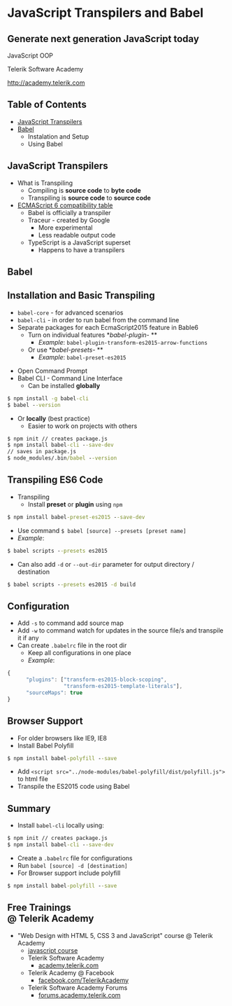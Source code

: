 <!-- section start -->
<!-- attr: { id:'', class:'slide-title', showInPresentation:true, hasScriptWrapper:true } -->
# JavaScript Transpilers and Babel
## Generate next generation JavaScript today
<article class="signature">
	<p class="signature-course">JavaScript OOP</p>
	<p class="signature-initiative">Telerik Software Academy</p>
	<a href="http://academy.telerik.com " class="signature-link">http://academy.telerik.com </a>
</div>

<!-- attr: { id:'', showInPresentation:true, hasScriptWrapper:true } -->
# Table of Contents
- [JavaScript Transpilers](#js-transpilers)
- [Babel](#babel)
  - Instalation and Setup
  - Using Babel


<!-- section start -->

<!-- attr: { id:'js-transpilers', class:'slide-section', showInPresentation:true, hasScriptWrapper:true } -->
# JavaScript Transpilers

<!-- attr: { showInPresentation:true, hasScriptWrapper:true } -->
<!-- # JavaScript Transpilers -->
- What is Transpiling
  - Compiling is **source code** to **byte code**
  - Transpiling is **source code** to **source code**
- [ECMAScript 6 compatibility table](http://kangax.github.io/compat-table/es6/)
  - Babel is officially a  transpiler
  - Traceur - created by Google
    - More experimental
    - Less readable output code
  - TypeScript is a JavaScript superset
    - Happens to have a transpilers




<!-- section start -->

<!-- attr: { id:'babel', class:'slide-section', showInPresentation:true, hasScriptWrapper:true } -->
# Babel
## Installation and Basic Transpiling

<!-- attr: { showInPresentation:true, hasScriptWrapper:true } -->
<!-- # Babel -->
- `babel-core` - for advanced scenarios
- `babel-cli` - in order to run babel from the command line
- Separate packages for each EcmaScript2015 feature in Bable6 
  - Turn on individual features **babel-plugin-* **
    - _Example_: `babel-plugin-transform-es2015-arrow-functions`
  - Or use **babel-presets-* **
    - _Example_: `babel-preset-es2015`

<!-- attr: { showInPresentation:true, hasScriptWrapper:true } -->
<!-- # Installation -->
- Open Command Prompt
- Babel CLI - Command Line Interface
  - Can be installed **globally**

```cmd
$ npm install -g babel-cli
$ babel --version
```
  - Or **locally** (best practice)
    - Easier to work on projects with others

```cmd
$ npm init // creates package.js
$ npm install babel-cli --save-dev
// saves in package.js
$ node_modules/.bin/babel --version
```

<!-- attr: { showInPresentation:true, hasScriptWrapper:true, style:'font-size:0.85em' } -->
# Transpiling ES6 Code
- Transpiling
  - Install **preset** or **plugin** using `npm`
```cmd
$ npm install babel-preset-es2015 --save-dev
```
  - Use command `$ babel [source] --presets [preset name]`
  - _Example_:
```cmd
$ babel scripts --presets es2015
```
  - Can also add `-d` or `--out-dir` parameter for output directory / destination
```cmd
$ babel scripts --presets es2015 -d build
```

<!-- attr: { showInPresentation:true, hasScriptWrapper:true } -->
# Configuration
- Add `-s` to command add source map
- Add `-w` to command watch for updates in the source file/s and transpile it if any
- Can create `.babelrc` file in the root dir
  - Keep all configurations in one place
  - _Example_:
```js
{ 
      "plugins": ["transform-es2015-block-scoping",
                  "transform-es2015-template-literals"],
      "sourceMaps": true
}
```

<!-- attr: { class:'slide-section demo', showInPresentation:true, hasScriptWrapper:true } -->
<!-- # Transpiling ES6 Code
## [Demo]() -->



<!-- section start -->

<!-- attr: { id:'browser-support', class:'slide-section', showInPresentation:true, hasScriptWrapper:true } -->
<!-- # Babel
## Browser Support -->

<!-- attr: { showInPresentation:true, hasScriptWrapper:true } -->
# Browser Support
- For older browsers like IE9, IE8
- Install Babel Polyfill

```cmd
$ npm install babel-polyfill --save
```
- Add `<script src="../node-modules/babel-polyfill/dist/polyfill.js">` to html file
- Transpile the ES2015 code using Babel



<!-- section start -->

<!-- attr: { id:'summary', class:'slide-section', showInPresentation:true, hasScriptWrapper:true } -->
<!-- # Summary -->

<!-- attr: { showInPresentation:true, hasScriptWrapper:true } -->
# Summary
- Install `babel-cli` locally using:
```cmd
$ npm init // creates package.js
$ npm install babel-cli --save-dev
```
- Create a `.babelrc` file for configurations
- Run ```babel [source] -d [destination]```
- For Browser support include polyfill

```cmd
$ npm install babel-polyfill --save
```

<!-- Questions -->
<!-- section start -->
<!-- attr: { hasScriptWrapper:true, class:"slide-questions", id:"questions" } -->
<!-- # JavaScript Transpilers and Babel
## Questions? -->


<!-- attr: { showInPresentation: true, hasScriptWrapper: true, style:'font-size: 0.9em' } -->
# Free Trainings<br/>@ Telerik Academy
- "Web Design with HTML 5, CSS 3 and JavaScript" course @ Telerik Academy
    - [javascript course](http://academy.telerik.com/student-courses/web-design-and-ui/javascript-fundamentals/about)
  - Telerik Software Academy
    - [academy.telerik.com](academy.telerik.com)
  - Telerik Academy @ Facebook
    - [facebook.com/TelerikAcademy](facebook.com/TelerikAcademy)
  - Telerik Software Academy Forums
    - [forums.academy.telerik.com](http://telerikacademy.com/Forum/Home)

<!-- <img class="slide-image" showInPresentation="true"  src="imgs/pic00.png" style="top:58.18%; left:90.52%; width:16.97%; z-index:-1" /> -->
